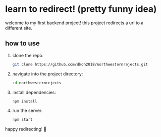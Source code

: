 # learn to redirect! (pretty funny idea)

welcome to my first backend project! this project redirects a url to a different site.

## how to use

1. clone the repo:
   ```bash
   git clone https://github.com/dkoh2018/northwesternrejects.git
   ```
2. navigate into the project directory:
   ```bash
   cd northwesternrejects
   ```
3. install dependencies:
   ```bash
   npm install
   ```
4. run the server:
   ```bash
   npm start
   ```

happy redirecting! 🎉
